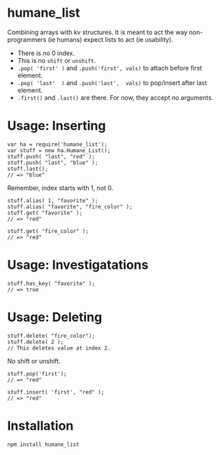 
humane\_list
============

Combining arrays with kv structures.  It is meant to act the 
way non-programmers (ie humans) expect lists to act (ie usability).

* There is no 0 index.
* This is no `shift` or `unshift`.
* `.pop( 'first' )` and `.push('first', vals)` to attach before first element. 
* `.pop( 'last'  )` and `.push('last',  vals)` to pop/insert after last element.
* `.first()` and `.last()` are there. For now, they accept 
  *no* arguments.

Usage: Inserting
=====

    var ha = require('humane_list');
    var stuff = new ha.Humane_List();
    stuff.push( "last", "red" );
    stuff.push( "last", "blue" );
    stuff.last(); 
    // => "blue"
    
Remember, index starts with 1, not 0.

    stuff.alias( 1, "favorite" );
    stuff.alias( "favorite", "fire_color" );
    stuff.get( "favorite" );
    // => "red"
    
    stuff.get( "fire_color" );
    // => "red"

Usage: Investigatations
================

    stuff.has_key( "favorite" );
    // => true


Usage: Deleting
=============

    stuff.delete( "fire_color");
    stuff.delete( 2 ); 
    // This deletes value at index 2.

No shift or unshift.

    stuff.pop('first');
    // => "red"
    
    stuff.insert( 'first', "red" );
    // => "red"
    

Installation
============

    npm install humane_list


